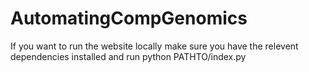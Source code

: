# AutomatingCompGenomics
If you want to run the website locally make sure you have the relevent dependencies installed and run python PATHTO/index.py 
